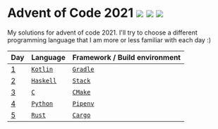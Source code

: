 # Advent of Code 2021 ![](https://img.shields.io/badge/day%20📅-4-blue) ![](https://img.shields.io/badge/days%20completed-4-green) ![](https://img.shields.io/badge/stars%20⭐-8-yellow)

My solutions for advent of code 2021.
I'll try to choose a different programming language that I am more or less familiar with each day :)

| Day      | Language                                                                  | Framework / Build environment                                               |
|----------|---------------------------------------------------------------------------|-----------------------------------------------------------------------------|
|  [1](01) | [`Kotlin`](https://en.wikipedia.org/wiki/Kotlin_(programming_language))   | [`Gradle`](https://en.wikipedia.org/wiki/Gradle)                            |
|  [2](02) | [`Haskell`](https://en.wikipedia.org/wiki/Haskell_(programming_language)) | [`Stack`](https://en.wikipedia.org/wiki/Stack_(Haskell))                    |
|  [3](03) | [`C`](https://en.wikipedia.org/wiki/C_(programming_language))             | [`CMake`](https://en.wikipedia.org/wiki/CMake)                              |
|  [4](04) | [`Python`](https://en.wikipedia.org/wiki/Python_(programming_language))   | [`Pipenv`](https://pipenv.pypa.io/)                                         |
|  [5](05) | [`Rust`](https://en.wikipedia.org/wiki/Rust_(programming_language))       | [`Cargo`](https://en.wikipedia.org/wiki/Rust_(programming_language)#Cargo)  |
